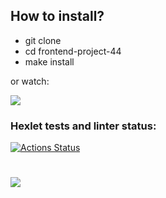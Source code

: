 ## How to install?

- git clone
- cd frontend-project-44
- make install

or watch:

<a href="https://asciinema.org/a/cRMyoGUYO8gDS2kOiQwjOVW5J" target="_blank"><img src="https://asciinema.org/a/cRMyoGUYO8gDS2kOiQwjOVW5J.svg" /></a>

### Hexlet tests and linter status:

[![Actions Status](https://github.com/cloudfiy/frontend-project-44/actions/workflows/hexlet-check.yml/badge.svg)](https://github.com/cloudfiy/frontend-project-44/actions)

# <a href="https://codeclimate.com/github/cloudfiy/frontend-project-44/maintainability"><img src="https://api.codeclimate.com/v1/badges/3051056963ea9b6e7bda/maintainability" /></a>
